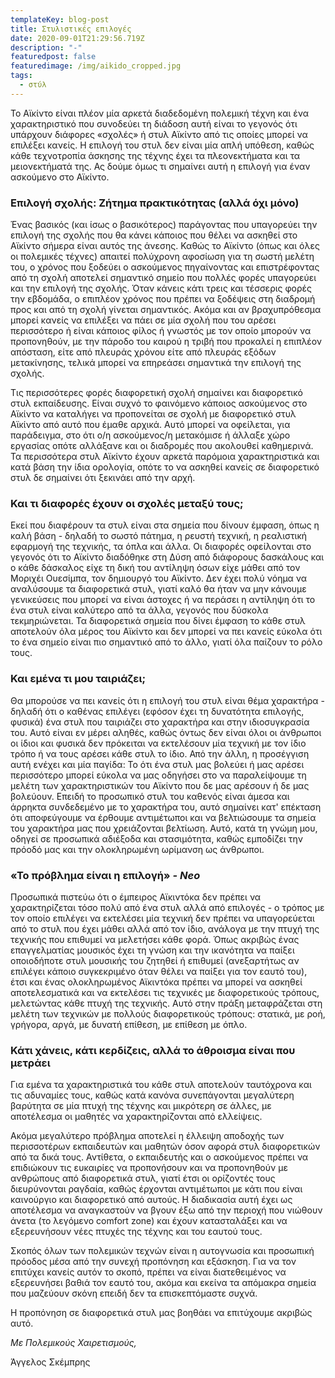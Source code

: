 ```yaml
---
templateKey: blog-post
title: Στυλιστικές επιλογές
date: 2020-09-01T21:29:56.719Z
description: "-"
featuredpost: false
featuredimage: /img/aikido_cropped.jpg
tags:
  - στύλ
---
```





Το Αϊκίντο είναι πλέον μία αρκετά διαδεδομένη πολεμική τέχνη και ένα χαρακτηριστικό που συνοδεύει τη διάδοση αυτή είναι το γεγονός ότι υπάρχουν διάφορες «σχολές» ή στυλ Αϊκίντο από τις οποίες μπορεί να επιλέξει κανείς. Η επιλογή του στυλ δεν είναι μία απλή υπόθεση, καθώς κάθε τεχνοτροπία άσκησης της τέχνης έχει τα πλεονεκτήματα και τα μειονεκτήματά της. Ας δούμε όμως τι σημαίνει αυτή η επιλογή για έναν ασκούμενο στο Αϊκίντο.

### Επιλογή σχολής: Ζήτημα πρακτικότητας (αλλά όχι μόνο)

Ένας βασικός (και ίσως ο βασικότερος) παράγοντας που υπαγορεύει την επιλογή της σχολής που θα κάνει κάποιος που θέλει να ασκηθεί στο Αϊκίντο σήμερα είναι αυτός της άνεσης. Καθώς το Αϊκίντο (όπως και όλες οι πολεμικές τέχνες) απαιτεί πολύχρονη αφοσίωση για τη σωστή μελέτη του, ο χρόνος που ξοδεύει ο ασκούμενος πηγαίνοντας και επιστρέφοντας από τη σχολή αποτελεί σημαντικό σημείο που πολλές φορές υπαγορεύει και την επιλογή της σχολής. Όταν κάνεις κάτι τρεις και τέσσερις φορές την εβδομάδα, ο επιπλέον χρόνος που πρέπει να ξοδέψεις στη διαδρομή προς και από τη σχολή γίνεται σημαντικός. Ακόμα και αν βραχυπρόθεσμα μπορεί κανείς να επιλέξει να πάει σε μία σχολή που του αρέσει περισσότερο ή είναι κάποιος φίλος ή γνωστός με τον οποίο μπορούν να προπονηθούν, με την πάροδο του καιρού η τριβή που προκαλεί η επιπλέον απόσταση, είτε από πλευράς χρόνου είτε από πλευράς εξόδων μετακίνησης, τελικά μπορεί να επηρεάσει σημαντικά την επιλογή της σχολής.

Τις περισσότερες φορές διαφορετική σχολή σημαίνει και διαφορετικό στυλ εκπαίδευσης. Είναι συχνό το φαινόμενο κάποιος ασκούμενος στο Αϊκίντο να καταλήγει να προπονείται σε σχολή με διαφορετικό στυλ Αϊκίντο από αυτό που έμαθε αρχικά. Αυτό μπορεί να οφείλεται, για παράδειγμα, στο ότι ο/η ασκούμενος/η μετακόμισε ή άλλαξε χώρο εργασίας οπότε αλλάξανε και οι διαδρομές που ακολουθεί καθημερινά. Τα περισσότερα στυλ Αϊκίντο έχουν αρκετά παρόμοια χαρακτηριστικά και κατά βάση την ίδια ορολογία, οπότε το να ασκηθεί κανείς σε διαφορετικό στυλ δε σημαίνει ότι ξεκινάει από την αρχή.

### Και τι διαφορές έχουν οι σχολές μεταξύ τους;

Εκεί που διαφέρουν τα στυλ είναι στα σημεία που δίνουν έμφαση, όπως η καλή βάση - δηλαδή το σωστό πάτημα, η ρευστή τεχνική, η ρεαλιστική εφαρμογή της τεχνικής, τα όπλα και άλλα. Οι διαφορές οφείλονται στο γεγονός ότι το Αϊκίντο διαδόθηκε στη Δύση από διάφορους δασκάλους και ο κάθε δάσκαλος είχε τη δική του αντίληψη όσων είχε μάθει από τον Μοριχέι Ουεσίμπα, τον δημιουργό του Αϊκίντο. Δεν έχει πολύ νόημα να αναλύσουμε τα διαφορετικά στυλ, γιατί καλό θα ήταν να μην κάνουμε γενικεύσεις που μπορεί να είναι άστοχες ή να περάσει η αντίληψη ότι το ένα στυλ είναι καλύτερο από τα άλλα, γεγονός που δύσκολα τεκμηριώνεται. Τα διαφορετικά σημεία που δίνει έμφαση το κάθε στυλ αποτελούν όλα μέρος του Αϊκίντο και δεν μπορεί να πει κανείς εύκολα ότι το ένα σημείο είναι πιο σημαντικό από το άλλο, γιατί όλα παίζουν το ρόλο τους.

### Και εμένα τι μου ταιριάζει;

Θα μπορούσε να πει κανείς ότι η επιλογή του στυλ είναι θέμα χαρακτήρα - δηλαδή ότι ο καθένας επιλέγει (εφόσον έχει τη δυνατότητα επιλογής, φυσικά) ένα στυλ που ταιριάζει στο χαρακτήρα και στην ιδιοσυγκρασία του. Αυτό είναι εν μέρει αληθές, καθώς όντως δεν είναι όλοι οι άνθρωποι οι ίδιοι και φυσικά δεν πρόκειται να εκτελέσουν μία τεχνική με τον ίδιο τρόπο ή να τους αρέσει κάθε στυλ το ίδιο. Από την άλλη, η προσέγγιση αυτή ενέχει και μία παγίδα: Το ότι ένα στυλ μας βολεύει ή μας αρέσει περισσότερο μπορεί εύκολα να μας οδηγήσει στο να παραλείψουμε τη μελέτη των χαρακτηριστικών του Αϊκίντο που δε μας αρέσουν ή δε μας βολεύουν. Επειδή το προσωπικό στυλ του καθενός είναι άμεσα και άρρηκτα συνδεδεμένο με το χαρακτήρα του, αυτό σημαίνει κατ' επέκταση ότι αποφεύγουμε να έρθουμε αντιμέτωποι και να βελτιώσουμε τα σημεία του χαρακτήρα μας που χρειάζονται βελτίωση. Αυτό, κατά τη γνώμη μου, οδηγεί σε προσωπικά αδιέξοδα και στασιμότητα, καθώς εμποδίζει την πρόοδό μας και την ολοκληρωμένη ωρίμανση ως άνθρωποι.

### «Το πρόβλημα είναι η επιλογή» *\- Neo*

Προσωπικά πιστεύω ότι ο έμπειρος Αϊκιντόκα δεν πρέπει να χαρακτηρίζεται τόσο πολύ από ένα στυλ αλλά από επιλογές - ο τρόπος με τον οποίο επιλέγει να εκτελέσει μία τεχνική δεν πρέπει να υπαγορεύεται από το στυλ που έχει μάθει αλλά από τον ίδιο, ανάλογα με την πτυχή της τεχνικής που επιθυμεί να μελετήσει κάθε φορά. Όπως ακριβώς ένας επαγγελματίας μουσικός έχει τη γνώση και την ικανότητα να παίξει οποιοδήποτε στυλ μουσικής του ζητηθεί ή επιθυμεί (ανεξαρτήτως αν επιλέγει κάποιο συγκεκριμένο όταν θέλει να παίξει για τον εαυτό του), έτσι και ένας ολοκληρωμένος Αϊκιντόκα πρέπει να μπορεί να ασκηθεί αποτελεσματικά και να εκτελέσει τις τεχνικές με διαφορετικούς τρόπους, μελετώντας κάθε πτυχή της τεχνικής. Αυτό στην πράξη μεταφράζεται στη μελέτη των τεχνικών με πολλούς διαφορετικούς τρόπους: στατικά, με ροή, γρήγορα, αργά, με δυνατή επίθεση, με επίθεση με όπλο.

### Κάτι χάνεις, κάτι κερδίζεις, αλλά το άθροισμα είναι που μετράει

Για εμένα τα χαρακτηριστικά του κάθε στυλ αποτελούν ταυτόχρονα και τις αδυναμίες τους, καθώς κατά κανόνα συνεπάγονται μεγαλύτερη βαρύτητα σε μία πτυχή της τέχνης και μικρότερη σε άλλες, με αποτέλεσμα οι μαθητές να χαρακτηρίζονται από ελλείψεις.

Ακόμα μεγαλύτερο πρόβλημα αποτελεί η έλλειψη αποδοχής των περισσοτέρων εκπαιδευτών και μαθητών όσον αφορά στυλ διαφορετικών από τα δικά τους. Αντίθετα, ο εκπαιδευτής και ο ασκούμενος πρέπει να επιδιώκουν τις ευκαιρίες να προπονήσουν και να προπονηθούν με ανθρώπους από διαφορετικά στυλ, γιατί έτσι οι ορίζοντές τους διευρύνονται ραγδαία, καθώς έρχονται αντιμέτωποι με κάτι που είναι καινούργιο και διαφορετικό από αυτούς. Η διαδικασία αυτή έχει ως αποτέλεσμα να αναγκαστούν να βγουν έξω από την περιοχή που νιώθουν άνετα (το λεγόμενο comfort zone) και έχουν κατασταλάξει και να εξερευνήσουν νέες πτυχές της τέχνης και του εαυτού τους.

Σκοπός όλων των πολεμικών τεχνών είναι η αυτογνωσία και προσωπική πρόοδος μέσα από την συνεχή προπόνηση και εξάσκηση. Για να τον επιτύχει κανείς αυτόν το σκοπό, πρέπει να είναι διατεθειμένος να εξερευνήσει βαθιά τον εαυτό του, ακόμα και εκείνα τα απόμακρα σημεία που μαζεύουν σκόνη επειδή δεν τα επισκεπτόμαστε συχνά.

Η προπόνηση σε διαφορετικά στυλ μας βοηθάει να επιτύχουμε ακριβώς αυτό.

*Με Πολεμικούς Χαιρετισμούς,*

Άγγελος Σκέμπρης